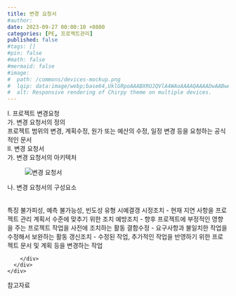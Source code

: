 ```yaml
---
title: 변경 요청서
#author: 
date: 2023-09-27 00:00:10 +0800
categories: [PE, 프로젝트관리]
published: false
#tags: []
#pin: false
#math: false
#mermaid: false
#image:
#  path: /commons/devices-mockup.png
#  lqip: data:image/webp;base64,UklGRpoAAABXRUJQVlA4WAoAAAAQAAAADwAABwAAQUxQSDIAAAARL0AmbZurmr57yyIiqE8oiG0bejIYEQTgqiDA9vqnsUSI6H+oAERp2HZ65qP/VIAWAFZQOCBCAAAA8AEAnQEqEAAIAAVAfCWkAALp8sF8rgRgAP7o9FDvMCkMde9PK7euH5M1m6VWoDXf2FkP3BqV0ZYbO6NA/VFIAAAA
#  alt: Responsive rendering of Chirpy theme on multiple devices.
---
```


<div class="post-wrap">
  <div class="para">
    <div class="para-title">
      I. 프로젝트 변경요청
    </div>
    <div class="para-cntnt">
      <div class="para">
        <div class="para-title">
          가. 변경 요청서의 정의
        </div>
        <div class="para-cntnt">
            프로젝트 범위의 변경, 계획수정, 원가 또는 예산의 수정, 일정 변경 등을 요청하는 공식적인 문서
        </div>
      </div>
    </div>
  </div>
  
  <div class="para">
    <div class="para-title">
      II. 변경 요청서
    </div>
    <div class="para-cntnt">
      <div class="para">
        <div class="para-title">
          가. 변경 요청서의 아키텍처
        </div>
        <div class="para-cntnt">
          <figure class="post-figure">
            <img src="/assets/img/posts/변경-요청서.png" alt="변경 요청서">
<!--            <figcaption>Source: Unveiling the Metaverse: Exploring Emerging Trends, Multifaceted Perspectives, and Future Challenges</figcaption>-->
          </figure>
        </div>
      </div>
      <div class="para">
        <div class="para-title">
          나. 변경 요청서의 구성요소
        </div>
        <div class="para-cntnt">
          <table class="post-table">
          </table>
          특징
  불가피성, 예측 불가능성, 빈도성
유형 시예결갱
  시정조치 - 현재 지연 사항을 프로젝트 관리 계획서 수준에 맞추기 위한 조치 
  예방조치 - 향후 프로젝트에 부정적인 영향을 주는 프로젝트 작업을 사전에 조치하는 활동 
  결함수정 - 요구사항과 불일치한 작업을 수정해서 보완하는 활동 
  갱신조치 - 수정된 작업, 추가적인 작업을 반영하기 위한 프로젝트 문서 및 계획 등을 변경하는 작업 

        </div>
      </div>
    </div>
  </div>

  <div class="refr-wrap">
    <div class="refr-title">
        참고자료
    </div>
    <ol class="refr-list">
    <!--    <li>(나현식, 최대선) <a target="_blank" href="https://scienceon.kisti.re.kr/commons/util/originalView.do?cn=JAKO202225948430499&oCn=JAKO202225948430499&dbt=JAKO&journal=NJOU00291864">메타버스 보안 위협 요소 및 대응 방안 검토</a></li>-->
    <!--    <li>(M. Uddin, S. Manickam, H. Ullah, M. Obaidat and A. Dandoush) <a target="_blank" href="https://ieeexplore.ieee.org/abstract/document/10138386">Unveiling the Metaverse: Exploring Emerging Trends, Multifaceted Perspectives, and Future Challenges</a></li>-->
    </ol>
  </div>
</div>

